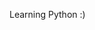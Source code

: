 Learning Python :)
<!---
nschiang/nschiang is a ✨ special ✨ repository because its `README.md` (this file) appears on your GitHub profile.
You can click the Preview link to take a look at your changes.
--->
